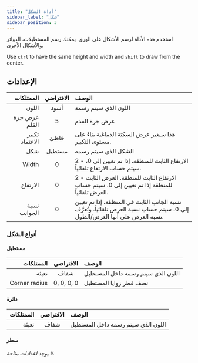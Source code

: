 ```yaml
---
title: "أداة الشكل"
sidebar_label: "شكل"
sidebar_position: 3
---
```



استخدم هذه الأداة لرسم الأشكال على الورق. يمكنك رسم المستطيلات، الدوائر والأشكال الأخرى.

Use `ctrl` to have the same height and width and `shift` to draw from the center.

## الإعدادات

|      الممتلكات | الافتراضي | الوصف                                                                                                                       |
| --------------:|:---------:|:--------------------------------------------------------------------------------------------------------------------------- |
|          اللون |   أسود    | اللون الذي سيتم رسمه                                                                                                        |
|  عرض جرة القلم |     5     | عرض جرة القدم                                                                                                               |
| تكبير الاعتماد |   خاطئ    | هذا سيغير عرض السكتة الدماغية بناءً على مستوى التكبير.                                                                      |
|            شكل |  مستطيل   | الشكل الذي سيتم رسمه                                                                                                        |
|          Width |     0     | 2 - الارتفاع الثابت للمنطقة. إذا تم تعيين إلى 0، سيتم حساب الارتفاع تلقائياً.                                               |
|       الارتفاع |     0     | 2 - الارتفاع الثابت للمنطقة. العرض الثابت للمنطقة إذا تم تعيين إلى 0، سيتم حساب العرض تلقائياً.                             |
|   نسبة الجوانب |     0     | نسبة الجانب الثابت في المنطقة. إذا تم تعيين إلى 0، سيتم حساب نسبة العرض تلقائياً. وتُعرَّف نسبة العرض على أنها العرض/الطول. |

### أنواع الشكل

#### مستطيل

|     الممتلكات | الافتراضي  | الوصف                              |
| -------------:|:----------:|:---------------------------------- |
|         تعبئة |    شفاف    | اللون الذي سيتم رسمه داخل المستطيل |
| Corner radius | 0, 0, 0, 0 | نصف قطر زوايا المستطيل             |

#### دائرة

| الممتلكات | الافتراضي | الوصف                              |
| ---------:|:---------:|:---------------------------------- |
|     تعبئة |   شفاف    | اللون الذي سيتم رسمه داخل المستطيل |

#### سطر

*لا يوجد اعدادات متاحة.*
